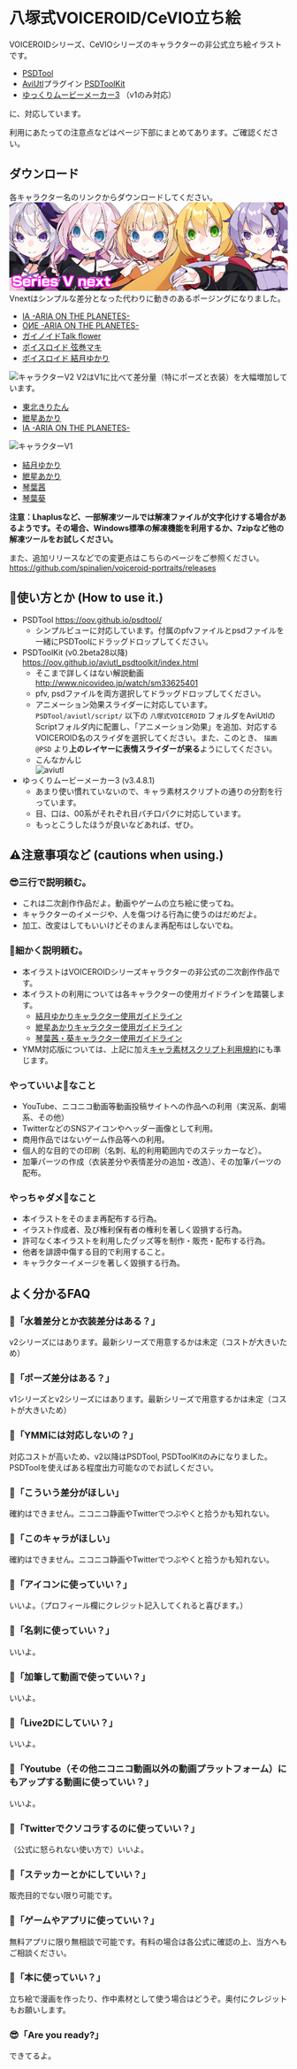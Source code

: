 # 八塚式VOICEROID/CeVIO立ち絵
VOICEROIDシリーズ、CeVIOシリーズのキャラクターの非公式立ち絵イラストです。
* [PSDTool](https://oov.github.io/psdtool/)
* [AviUtl](http://spring-fragrance.mints.ne.jp/aviutl/)プラグイン [PSDToolKit](https://oov.github.io/aviutl_psdtoolkit/index.html)
* [ゆっくりムービーメーカー3](https://manjubox.net/ymm3/) （v1のみ対応）

に、対応しています。

利用にあたっての注意点などはページ下部にまとめてあります。ご確認ください。

## ダウンロード
各キャラクター名のリンクからダウンロードしてください。
![キャラクターVnext](https://raw.githubusercontent.com/spinalien/voiceroid-portraits/readme-images/Characters3.png)
Vnextはシンプルな差分となった代わりに動きのあるポージングになりました。
* [IA -ARIA ON THE PLANETES-](https://github.com/spinalien/voiceroid-portraits/releases/download/v4.0/ia_next.zip)
* [OИE -ARIA ON THE PLANETES-](https://github.com/spinalien/voiceroid-portraits/releases/download/v4.0/one_next.zip)
* [ガイノイドTalk flower](https://github.com/spinalien/voiceroid-portraits/releases/download/v4.1/vflower_next.zip)
* [ボイスロイド 弦巻マキ](https://github.com/spinalien/voiceroid-portraits/releases/download/v4.2/maki_next.zip)
* [ボイスロイド 結月ゆかり](https://github.com/spinalien/voiceroid-portraits/releases/download/v4.3/yukari_next.zip)

![キャラクターV2](https://github.com/spinalien/voiceroid-portraits/blob/9ac21cc6e81ad5d103b4b9b96b6ba5e8863835cf/Characters2.png)
V2はV1に比べて差分量（特にポーズと衣装）を大幅増加しています。
* [東北きりたん](https://github.com/spinalien/voiceroid-portraits/releases/download/v3.1.2/Kiritan_v2.zip)
* [紲星あかり](https://github.com/spinalien/voiceroid-portraits/releases/download/v3.4.1/Akari_v2.zip)
* [IA -ARIA ON THE PLANETES-](https://github.com/spinalien/voiceroid-portraits/releases/download/v3.3.1/IA_v2.zip)


![キャラクターV1](https://github.com/spinalien/voiceroid-portraits/blob/609f71e453d1c3721aa043002fb2d8023d30e317/Characters1.png)
* [結月ゆかり](https://github.com/spinalien/voiceroid-portraits/releases/download/v3.1.3/Yukari.zip)
* [紲星あかり](https://github.com/spinalien/voiceroid-portraits/releases/download/v2.7/Akari.zip)
* [琴葉茜](https://github.com/spinalien/voiceroid-portraits/releases/download/v3.4.3/Akane.zip)
* [琴葉葵](https://github.com/spinalien/voiceroid-portraits/releases/download/v3.4.3/Aoi.zip)

**注意：Lhaplusなど、一部解凍ツールでは解凍ファイルが文字化けする場合があるようです。その場合、Windows標準の解凍機能を利用するか、7zipなど他の解凍ツールをお試しください。**

また、追加リリースなどでの変更点はこちらのページをご参照ください。 https://github.com/spinalien/voiceroid-portraits/releases

## 💁使い方とか (How to use it.)
* PSDTool https://oov.github.io/psdtool/
  * シンプルビューに対応しています。付属のpfvファイルとpsdファイルを一緒にPSDToolにドラッグドロップしてください。
* PSDToolKit (v0.2beta28以降) https://oov.github.io/aviutl_psdtoolkit/index.html
  * そこまで詳しくはない解説動画 http://www.nicovideo.jp/watch/sm33625401
  * pfv, psdファイルを両方選択してドラッグドロップしてください。
  * アニメーション効果スライダーに対応しています。 `PSDTool/aviutl/script/` 以下の `八塚式VOICEROID` フォルダをAviUtlのScriptフォルダ内に配置し、「アニメーション効果」を追加、対応するVOICEROID名のスライダを選択してください。また、このとき、 `描画@PSD` より**上のレイヤーに表情スライダーが来る**ようにしてください。
  * こんなかんじ  
  ![aviutl](https://github.com/spinalien/voiceroid-portraits/blob/readme-images/screen_053018_095312_PM.jpg)
* ゆっくりムービーメーカー3 (v3.4.8.1)
  * あまり使い慣れていないので、キャラ素材スクリプトの通りの分割を行っています。
  * 目、口は、00系がそれぞれ目パチ口パクに対応しています。
  * もっとこうしたほうが良いなどあれば、ぜひ。

## ⚠注意事項など (cautions when using.)
### 😎三行で説明頼む。
* これは二次創作作品だよ。動画やゲームの立ち絵に使ってね。
* キャラクターのイメージや、人を傷つける行為に使うのはだめだよ。
* 加工、改変はしてもいいけどそのまんま再配布はしないでね。

### 🤔細かく説明頼む。

* 本イラストはVOICEROIDシリーズキャラクターの非公式の二次創作作品です。
* 本イラストの利用については各キャラクターの使用ガイドラインを踏襲します。
    * [結月ゆかりキャラクター使用ガイドライン](https://www.ah-soft.com/vocaloid/yukari/charactor_guide.html)
    * [紲星あかりキャラクター使用ガイドライン](https://www.ah-soft.com/vocaloid/akari/charactor_guide.html)
    * [琴葉茜・葵キャラクター使用ガイドライン](https://www.ai-j.jp/kotonoha/#license)
* YMM対応版については、上記に加え[キャラ素材スクリプト利用規約](http://www.nicotalk.com/kiyaku.html)にも準じます。

### やっていいよ🙆なこと
* YouTube、ニコニコ動画等動画投稿サイトへの作品への利用（実況系、劇場系、その他）
* TwitterなどのSNSアイコンやヘッダー画像として利用。
* 商用作品ではないゲーム作品等への利用。
* 個人的な目的での印刷（名刺、私的利用範囲内でのステッカーなど）。
* 加筆パーツの作成（衣装差分や表情差分の追加・改造）、その加筆パーツの配布。

### やっちゃダメ🙅なこと
* 本イラストをそのまま再配布する行為。
* イラスト作成者、及び権利保有者の権利を著しく毀損する行為。
* 許可なく本イラストを利用したグッズ等を制作・販売・配布する行為。
* 他者を誹謗中傷する目的で利用すること。
* キャラクターイメージを著しく毀損する行為。

## よく分かるFAQ
### 🤔「水着差分とか衣装差分はある？」
v2シリーズにはあります。最新シリーズで用意するかは未定（コストが大きいため）
### 🤔「ポーズ差分はある？」
v1シリーズとv2シリーズにはあります。最新シリーズで用意するかは未定（コストが大きいため）
### 🤔「YMMには対応しないの？」
対応コストが高いため、v2以降はPSDTool, PSDToolKitのみになりました。PSDToolを使えばある程度出力可能なのでお試しください。
### 🤔「こういう差分がほしい」
確約はできません。ニコニコ静画やTwitterでつぶやくと拾うかも知れない。
### 🤔「このキャラがほしい」
確約はできません。ニコニコ静画やTwitterでつぶやくと拾うかも知れない。
### 🤔「アイコンに使っていい？」
いいよ。（プロフィール欄にクレジット記入してくれると喜びます。）
### 🤔「名刺に使っていい？」
いいよ。
### 🤔「加筆して動画で使っていい？」
いいよ。
### 🤔「Live2Dにしていい？」
いいよ。
### 🤔「Youtube（その他ニコニコ動画以外の動画プラットフォーム）にもアップする動画に使っていい？」
いいよ。
### 🤔「Twitterでクソコラするのに使っていい？」
（公式に怒られない使い方で）いいよ。
### 🤔「ステッカーとかにしていい？」
販売目的でない限り可能です。
### 🤔「ゲームやアプリに使っていい？」
無料アプリに限り無相談で可能です。有料の場合は各公式に確認の上、当方へもご相談ください。
### 🤔「本に使っていい？」
立ち絵で漫画を作ったり、作中素材として使う場合はどうぞ。奥付にクレジットもお願いします。
### 😎「Are you ready?」
できてるよ。
